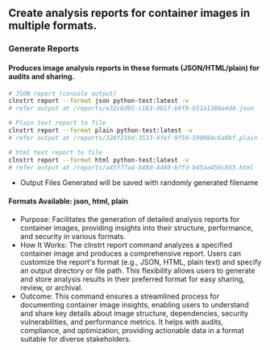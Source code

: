 ## Create analysis reports for container images in multiple formats.

### Generate Reports

#### Produces image analysis reports in these formats (JSON/HTML/plain) for audits and sharing.

```bash
# JSON report (console output)
clnstrt report --format json python-test:latest -v
# refer output at /reports/e32c6d95-c163-4b1f-b6f9-b51a1288a4d4.json

# Plain text report to file
clnstrt report --format plain python-test:latest -v
# refer output at /reports/328f210d-3533-4fef-9f59-590904c6a8bf.plain

# html text report to file
clnstrt report --format html python-test:latest -v
# refer output at /reports/a45f77a4-b48d-4480-b7fd-b45aa456c853.html
```

- Output Files Generated will be saved with randomly generated filename

#### Formats Available: json, html, plain


- Purpose: Facilitates the generation of detailed analysis reports for container images, providing insights into their structure, performance, and security in various formats.
- How It Works: The clnstrt report command analyzes a specified container image and produces a comprehensive report. Users can customize the report's format (e.g., JSON, HTML, plain text) and specify an output directory or file path. This flexibility allows users to generate and store analysis results in their preferred format for easy sharing, review, or archival.
- Outcome: This command ensures a streamlined process for documenting container image insights, enabling users to understand and share key details about image structure, dependencies, security vulnerabilities, and performance metrics. It helps with audits, compliance, and optimization, providing actionable data in a format suitable for diverse stakeholders.